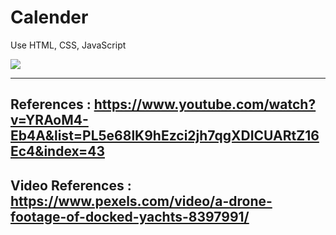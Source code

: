 # Calender

Use HTML, CSS, JavaScript

<img src='./result.gif'>
<hr>

## References : https://www.youtube.com/watch?v=YRAoM4-Eb4A&list=PL5e68lK9hEzci2jh7qgXDICUARtZ16Ec4&index=43

## Video References : https://www.pexels.com/video/a-drone-footage-of-docked-yachts-8397991/


